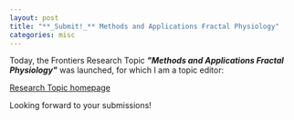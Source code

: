 ```yaml
---
layout: post
title: "**_Submit!_** Methods and Applications Fractal Physiology"
categories: misc
---
```


Today, the Frontiers Research Topic **_"Methods and Applications Fractal Physiology"_** was launched, for which I am a topic editor:

[Research Topic homepage](https://www.frontiersin.org/research-topics/22319/methods-and-applications-in-fractal-physiology)

Looking forward to your submissions!
